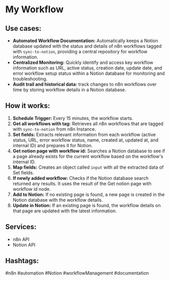 # My Workflow

## Use cases:
- **Automated Workflow Documentation:** Automatically keeps a Notion database updated with the status and details of n8n workflows tagged with `sync-to-notion`, providing a central repository for workflow information.
- **Centralized Monitoring:** Quickly identify and access key workflow information such as URL, active status, creation date, update date, and error workflow setup status within a Notion database for monitoring and troubleshooting.
- **Audit trail and historical data:** track changes to n8n workflows over time by storing workflow details in a Notion database.

## How it works:

1.  **Schedule Trigger:** Every 15 minutes, the workflow starts.
2.  **Get all workflows with tag:** Retrieves all n8n workflows that are tagged with `sync-to-notion` from n8n Instance.
3.  **Set fields:** Extracts relevant information from each workflow (active status, URL, error workflow status, name, created at, updated at, and internal ID) and prepares it for Notion.
4.  **Get notion page with workflow id:** Searches a Notion database to see if a page already exists for the current workflow based on the workflow's internal ID.
5.  **Map fields:** Creates an object called `input` with all the extracted data of Set fields.
6.  **If newly added workflow:** Checks if the Notion database search returned any results. It uses the result of the Get notion page with workflow id node.
7.  **Add to Notion:** If no existing page is found, a new page is created in the Notion database with the workflow details.
8.  **Update in Notion:** If an existing page is found, the workflow details on that page are updated with the latest information.

## Services:

*   n8n API
*   Notion API

## Hashtags:

#n8n #automation #Notion #workflowManagement #documentation
